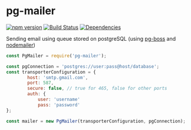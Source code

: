 # pg-mailer

[![npm version](https://badge.fury.io/js/pg-mailer.svg)](https://badge.fury.io/js/pg-mailer)
[![Build Status](https://travis-ci.org/roytz/pg-mailer.svg?branch=master)](https://travis-ci.org/roytz/pg-mailer)
[![Dependencies](https://david-dm.org/roytz/pg-mailer.svg)](https://david-dm.org/roytz/pg-mailer)

Sending email using queue stored on postgreSQL (using [pg-boss](https://github.com/timgit/pg-boss) and [nodemailer](https://github.com/nodemailer/nodemailer))

```js
const PgMailer = require('pg-mailer');

const pgConnection = 'postgres://user:pass@host/database';
const transporterConfiguration = {
        host: 'smtp.gmail.com',
        port: 587,
        secure: false, // true for 465, false for other ports
        auth: {
            user: 'username'
            pass: 'password'
};

const mailer = new PgMailer(transporterConfiguration, pgConnection);
```
